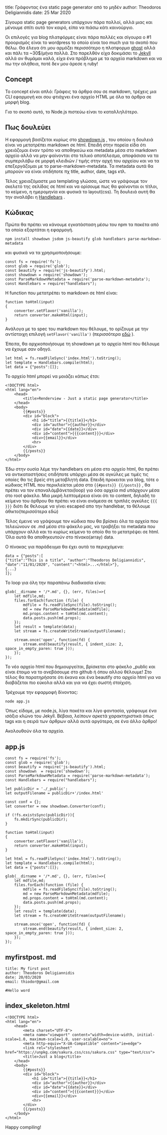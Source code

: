 title: Γράφοντας ένα static page generator από το μηδέν
author: Theodoros Deligiannidis
date: 25 Mar 2020

Σίγουρα static page generators υπάρχουν πάρα πολλοί, αλλά μιας και μένουμε σπίτι αυτό τον καιρό, είπα να πιάσω κάτι καινούργιο.

Οι επιλογές για blog πλατφόρμες είναι πάρα πολλές και σίγουρα ο #1 προορισμός είναι το wordpress το οποίο είναι too much για το σκοπό που θέλω. Θα έλεγα ότι μου αρμόζει περισσότερο η πλατφορμα [ghost](https://ghost.org) αλλά και πάλι τα ~30$/μήνα πολλά. Στο παρελθόν είχα δοκιμάσει το [Jekyll](https://jekyllrb.com/) αλλά αν θυμάμαι καλά, είχα ένα πρόβλημα με τα αρχεία markdown και να πω την αλήθεια, ποτέ δεν μου άρεσε η ruby!

## Concept ##
Το concept είναι απλό: Γράφεις τα άρθρα σου σε markdown, τρέχεις μια CLI εφαρμογή και σου φτιάχνει ένα αρχείο HTML με όλα τα άρθρα σε μορφή blog.

Για το σκοπό αυτό, το Node.js πιστεύω είναι το καταλληλότερο.

## Πως δουλεύει ##
Η εφαρμογή βασίζεται κυρίως στο [showdown.js](https://github.com/showdownjs/showdown) , του οποίου η δουλειά είναι να μετατρέπει markdown σε html. Επειδή στην πορεία είδα ότι χρειάζομαι έναν τρόπο να αποθηκεύω και metadata μέσα στο markdown αρχείο αλλά να μην φαίνονται στο τελικό αποτέλεσμα, αποφάσισα να τα συμπεριλάβω σε μορφή κλειδιών / τιμής στην αρχή του αρχείου και να τα επεξεργάζομαι με το parse-markdown-metadata. Τα metadata αυτά θα μπορούν να είναι οτιδήποτε πχ title, author, date, tags κτλ.

Τέλος χρειαζόμαστε μια templating γλώσσα, ώστε να γράψουμε τον σκελετό της σελίδας σε html και να ορίσουμε πως θα φαίνονται οι τίτλοι, το κείμενο, η ημερομηνία και φυσικά το layout(css). Τη δουλειά αυτή θα την αναλάβει η [Handlebars](https://handlebarsjs.com) .

## Κώδικας ##
Πρώτα θα πρέπει να κάνουμε εγκατάσταση μέσω του npm τα πακέτα από τα οποία εξαρτάται η εφαρμογή.

    npm install showdown jsdom js-beautify glob handlebars parse-markdown-metadata

και φυσικά να τα χρησιμοποιήσουμε:

    const fs = require('fs');
    const glob = require('glob');
    const beautify = require('js-beautify').html;
    const showdown = require('showdown');
    const ParseMarkdownMetadata = require('parse-markdown-metadata');
    const Handlebars = require("handlebars");

H function που μετατρέπει το markdown σε html είναι:

    function toHtml(input)
    {
        converter.setFlavor('vanilla');
        return converter.makeHtml(input);
    }

Ανάλογα με το spec του markdown που θέλουμε, το ορίζουμε με την αντίστοιχη επιλογή ``setFlavor('vanilla')`` (περισσότερα [εδώ](https://github.com/showdownjs/showdown#flavors) ).

Έπειτα, θα αρχικοποιήσουμε τη showdown με το αρχείο html που θέλουμε να έχουμε σαν οδηγό.

    let html = fs.readFileSync('index.html').toString();
    let template = Handlebars.compile(html);
    let data = {"posts":[]};

Το αρχείο html μπορεί να μοιάζει κάπως έτσι:

    <!DOCTYPE html>
    <html lang="en">
        <head>
            <title>Renderview - Just a static page generator</title>
        </head>
        <body>
            {{#posts}}
            <div id="block">
                <h1 id="title">{{title}}</h1>
                <div id="author">{{author}}</div>
                <div id="date">{{date}}</div>
                <div id="content">{{{content}}}</div>
                <div>{{email}}</div>
                <hr>
            </div>
            {{/posts}}
        </body>
    </html>

Έδω στην ουσία λέμε την handlebars οτι μέσα στο αρχείο html, θα πρέπει να αντικαταστήσεις οτιδήποτε υπάρχει μέσα σε αγκύλες με τιμές τις οποίες θα τις βρείς στη μεταβλητή data. Επειδή προκειται για blog, τότε ο κώδικας HTML που περικλείεται μέσα στα ``{{#posts}} {{/posts}}`` , θα πρέπει να τον επαναλάμβάνεται(loop) για όσα αρχεία md υπάρχουν μέσα στο root φάκελο. Μια μικρή λεπτομέρεια είναι ότι το content, δηλαδή το κείμενο του άρθρου θα πρέπει να είναι ανάμεσα σε τριπλές αγκύλες ``{{{ }}}`` διότι δε θελουμε να γίνει escaped απο την handlebar, το θέλουμε άθικτο(περισσότερα εδώ)

Τέλος έμεινε να γράψουμε τον κώδικα που θα βρίσκει όλα τα αρχεία που τελειώνουν σε .md μέσα στο φάκελο μας, να τραβήξει τα metadata που υπάρχουν αλλά και το κυρίως κείμενο το οποίο θα το μετατρέψει σε html. Όλα αυτά θα αποθηκευτούν στο πίνακα(array) data.

Ο πίνακας για παράδειγμα θα έχει αυτά τα περιεχόμενα:

    data = {"posts":[
    {"title":"This is a title", "author":"Theodoros Deligiannidis", "date":"11/01/2020", "content":"<html>...</html>"},
    {...}
    ]};

To loop για όλη την παραπάνω διαδικασία είναι:

    glob(__dirname + '/*.md', {}, (err, files)=>{
        let mdfile,md;
        files.forEach(function (file) {
            mdfile = fs.readFileSync(file).toString();
            md = new ParseMarkdownMetadata(mdfile);
            md.props.content = toHtml(md.content);
            data.posts.push(md.props);
        });
        let result = template(data);
        let stream = fs.createWriteStream(outputFilename);

        stream.once('open', function(fd) {
            stream.end(beautify(result, { indent_size: 2, space_in_empty_paren: true }));   
        });
    });

Το νέο αρχείο html που δημιουργείται, βρίσκεται στο φάκελο _public και είναι έτοιμο να το ανεβάσουμε στο github ή όπου αλλού θέλουμε! Στο τέλος θα παρατηρήσατε ότι έκανα και ένα beautify στο αρχείο html για να διαβάζεται πιο εύκολα αλλά και για να έχει σωστή στοίχιση.

Τρέχουμε την εφαρμοφή δίνοντας:

    node app.js

Όπως είδαμε, με node.js, λίγα πακέτα και λίγο φαντασία, γράφουμε ένα ισάξιο κλώνο του Jekyll. Βέβαια, λείπουν αρκετά χαρακτηριστικά όπως tags και η σειρά των άρθρων αλλά αυτά αργότερα, σε ένα άλλο άρθρο!

Ακολουθούν όλα τα αρχεία.

## app.js ##
    const fs = require('fs');
    const glob = require('glob');
    const beautify = require('js-beautify').html;
    const showdown  = require('showdown');
    const ParseMarkdownMetadata = require('parse-markdown-metadata');
    const Handlebars = require("handlebars");

    let publicDir = './_public';
    let outputFilename = publicDir+'/index.html'

    const conf = {};
    let converter = new showdown.Converter(conf);

    if (!fs.existsSync(publicDir)){
        fs.mkdirSync(publicDir);
    }

    function toHtml(input)
    {
        converter.setFlavor('vanilla');
        return converter.makeHtml(input);
    }   

    let html = fs.readFileSync('index.html').toString();
    let template = Handlebars.compile(html);
    let data = {"posts":[]};

    glob(__dirname + '/*.md', {}, (err, files)=>{
        let mdfile,md;
        files.forEach(function (file) {
            mdfile = fs.readFileSync(file).toString();
            md = new ParseMarkdownMetadata(mdfile);
            md.props.content = toHtml(md.content);
            data.posts.push(md.props);
        });
        let result = template(data);
        let stream = fs.createWriteStream(outputFilename);

        stream.once('open', function(fd) {
            stream.end(beautify(result, { indent_size: 2, space_in_empty_paren: true }));   
        });
    });

## myfirstpost. md ##

    title: My first post
    author: Theodoros Deligiannidis
    date: 20/03/2020
    email: thiodor@gmail.com
    
    #Hello word

## index_skeleton.html ##
    <!DOCTYPE html>
    <html lang="en">
        <head>
            <meta charset="UTF-8">
            <meta name="viewport" content="width=device-width, initial-scale=1.0, maximum-scale=1.0, user-scalable=no">
            <meta http-equiv="X-UA-Compatible" content="ie=edge">
            <link rel="stylesheet" href="https://unpkg.com/sakura.css/css/sakura.css" type="text/css">
            <title>Just a blog</title>
        </head>
        <body>
            {{#posts}}
            <div id="block">
                <h1 id="title">{{title}}</h1>
                <div id="author">{{author}}</div>
                <div id="date">{{date}}</div>
                <div id="content">{{{content}}}</div>
                <div>{{email}}</div>
                <hr>
            </div>
            {{/posts}}
        </body>
    </html>
    
Happy compiling!